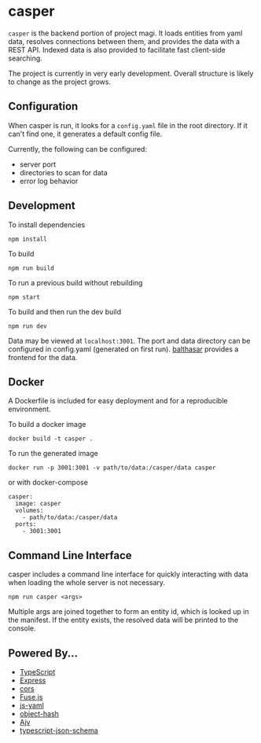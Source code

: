 # casper

`casper` is the backend portion of project magi. It loads entities from yaml data, resolves connections between them, and provides the data with a REST API. Indexed data is also provided to facilitate fast client-side searching.

The project is currently in very early development. Overall structure is likely to change as the project grows.

## Configuration

When casper is run, it looks for a `config.yaml` file in the root directory. If it can't find one, it generates a default config file.

Currently, the following can be configured:

-   server port
-   directories to scan for data
-   error log behavior

## Development

To install dependencies

`npm install`

To build

`npm run build`

To run a previous build without rebuilding

`npm start`

To build and then run the dev build

`npm run dev`

Data may be viewed at `localhost:3001`. The port and data directory can be configured in config.yaml (generated on first run). [balthasar](https://github.com/Drowrin/balthasar) provides a frontend for the data.

## Docker

A Dockerfile is included for easy deployment and for a reproducible environment.

To build a docker image

`docker build -t casper .`

To run the generated image

`docker run -p 3001:3001 -v path/to/data:/casper/data casper`

or with docker-compose

```
casper:
  image: casper
  volumes:
    - path/to/data:/casper/data
  ports:
    - 3001:3001
```

## Command Line Interface

casper includes a command line interface for quickly interacting with data when loading the whole server is not necessary.

`npm run casper <args>`

Multiple args are joined together to form an entity id, which is looked up in the manifest. If the entity exists, the resolved data will be printed to the console.

## Powered By...

-   [TypeScript](https://www.typescriptlang.org/)
-   [Express](https://expressjs.com/)
-   [cors](https://www.npmjs.com/package/cors)
-   [Fuse.js](https://fusejs.io/)
-   [js-yaml](https://www.npmjs.com/package/js-yaml)
-   [object-hash](https://www.npmjs.com/package/object-hash)
-   [Ajv](https://ajv.js.org/)
-   [typescript-json-schema](https://github.com/YousefED/typescript-json-schema)
